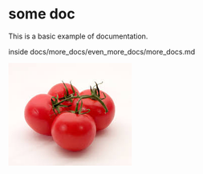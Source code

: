 # some doc

This is a basic example of documentation.

inside docs/more_docs/even_more_docs/more_docs.md

![tomato1](../../download.jpeg)
